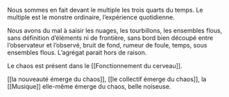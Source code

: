 Nous sommes en fait devant le multiple les trois quarts du temps. Le multiple est le monstre ordinaire, l’expérience quotidienne.

Nous avons du mal à saisir les nuages, les tourbillons, les ensembles flous, sans définition d’éléments ni de frontière, sans bord bien découpé entre l’observateur et l’observé, bruit de fond, rumeur de foule, temps, sous ensembles flous. L’agrégat parait hors de raison. 

Le chaos est présent dans le [[Fonctionnement du cerveau]]. 

[[la nouveauté émerge du chaos]], [[le collectif émerge du chaos]], la [[Musique]] elle-même émerge du chaos, belle noiseuse. 